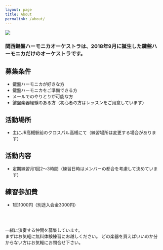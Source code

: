 ```yaml
---
layout: page
title: About
permalink: /about/
---
```


<img src="{{ site.baseurl }}/assets/kenhamo.jpg" class="profile">


<h3>関西鍵盤ハーモニカオーケストラは、2018年9月に誕生した鍵盤ハーモニカだけのオーケストラです。</h3>

## 募集条件
- 鍵盤ハーモニカが好きな方
- 鍵盤ハーモニカをご準備できる方
- メールでのやりとりが可能な方
- 鍵盤楽器経験のある方（初心者の方はレッスンをご用意しています）

## 活動場所
- 主にJR高槻駅前のクロスパル高槻にて（練習場所は変更する場合があります）

## 活動内容
- 定期練習月1回2～3時間（練習日時はメンバーの都合を考慮して決めています）

## 練習参加費
- 1回1000円（別途入会金3000円）

<br>
<br>

一緒に演奏する仲間を募集しています。
<br>
まずはお気軽に無料体験練習にお越しください。
どの楽器を買えばいいのか分からない方はお気軽にお問合せ下さい。
